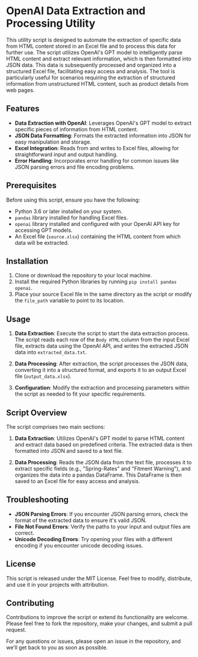 # OpenAI Data Extraction and Processing Utility

This utility script is designed to automate the extraction of specific data from HTML content stored in an Excel file and to process this data for further use. The script utilizes OpenAI's GPT model to intelligently parse HTML content and extract relevant information, which is then formatted into JSON data. This data is subsequently processed and organized into a structured Excel file, facilitating easy access and analysis. The tool is particularly useful for scenarios requiring the extraction of structured information from unstructured HTML content, such as product details from web pages.

## Features

- **Data Extraction with OpenAI**: Leverages OpenAI's GPT model to extract specific pieces of information from HTML content.
- **JSON Data Formatting**: Formats the extracted information into JSON for easy manipulation and storage.
- **Excel Integration**: Reads from and writes to Excel files, allowing for straightforward input and output handling.
- **Error Handling**: Incorporates error handling for common issues like JSON parsing errors and file encoding problems.

## Prerequisites

Before using this script, ensure you have the following:

- Python 3.6 or later installed on your system.
- `pandas` library installed for handling Excel files.
- `openai` library installed and configured with your OpenAI API key for accessing GPT models.
- An Excel file (`source.xlsx`) containing the HTML content from which data will be extracted.

## Installation

1. Clone or download the repository to your local machine.
2. Install the required Python libraries by running `pip install pandas openai`.
3. Place your source Excel file in the same directory as the script or modify the `file_path` variable to point to its location.

## Usage

1. **Data Extraction**: Execute the script to start the data extraction process. The script reads each row of the `Body HTML` column from the input Excel file, extracts data using the OpenAI API, and writes the extracted JSON data into `extracted_data.txt`.

2. **Data Processing**: After extraction, the script processes the JSON data, converting it into a structured format, and exports it to an output Excel file (`output_data.xlsx`).

3. **Configuration**: Modify the extraction and processing parameters within the script as needed to fit your specific requirements.

## Script Overview

The script comprises two main sections:

1. **Data Extraction**: Utilizes OpenAI's GPT model to parse HTML content and extract data based on predefined criteria. The extracted data is then formatted into JSON and saved to a text file.

2. **Data Processing**: Reads the JSON data from the text file, processes it to extract specific fields (e.g., "Spring-Rates" and "Fitment Warning"), and organizes the data into a pandas DataFrame. This DataFrame is then saved to an Excel file for easy access and analysis.

## Troubleshooting

- **JSON Parsing Errors**: If you encounter JSON parsing errors, check the format of the extracted data to ensure it's valid JSON.
- **File Not Found Errors**: Verify the paths to your input and output files are correct.
- **Unicode Decoding Errors**: Try opening your files with a different encoding if you encounter unicode decoding issues.

## License

This script is released under the MIT License. Feel free to modify, distribute, and use it in your projects with attribution.

## Contributing

Contributions to improve the script or extend its functionality are welcome. Please feel free to fork the repository, make your changes, and submit a pull request.

For any questions or issues, please open an issue in the repository, and we'll get back to you as soon as possible.